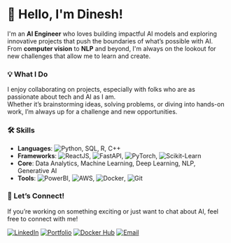 # 👋 Hello, I'm Dinesh!

I'm an **AI Engineer** who loves building impactful AI models and exploring innovative projects that push the boundaries of what’s possible with AI. From **computer vision** to **NLP** and beyond, I'm always on the lookout for new challenges that allow me to learn and create.

### 💡 What I Do

I enjoy collaborating on projects, especially with folks who are as passionate about tech and AI as I am.  
Whether it’s brainstorming ideas, solving problems, or diving into hands-on work, I’m always up for a challenge and new opportunities.

### 🛠 Skills

- **Languages**: ![Python](https://img.shields.io/badge/-Python-3776AB?style=flat&logo=Python&logoColor=white), SQL, R, C++
- **Frameworks**: ![ReactJS](https://img.shields.io/badge/-ReactJS-61DAFB?style=flat&logo=React&logoColor=black), ![FastAPI](https://img.shields.io/badge/-FastAPI-009688?style=flat&logo=FastAPI&logoColor=white), ![PyTorch](https://img.shields.io/badge/-PyTorch-EE4C2C?style=flat&logo=PyTorch&logoColor=white), ![Scikit-Learn](https://img.shields.io/badge/-Scikit--Learn-F7931E?style=flat&logo=scikit-learn&logoColor=white)
- **Core**: Data Analytics, Machine Learning, Deep Learning, NLP, Generative AI
- **Tools**: ![PowerBI](https://img.shields.io/badge/-PowerBI-F2C811?style=flat&logo=Power-BI&logoColor=black), ![AWS](https://img.shields.io/badge/-AWS-232F3E?style=flat&logo=Amazon-AWS&logoColor=white), ![Docker](https://img.shields.io/badge/-Docker-2496ED?style=flat&logo=Docker&logoColor=white), ![Git](https://img.shields.io/badge/-Git-F05032?style=flat&logo=Git&logoColor=white)

### 🚀 Let’s Connect!

If you’re working on something exciting or just want to chat about AI, feel free to connect with me!

[![LinkedIn](https://img.shields.io/badge/-LinkedIn-blue?style=flat-square&logo=Linkedin&logoColor=white&link=https://www.linkedin.com/in/dineshram-r/)](https://www.linkedin.com/in/dineshram-r/)
[![Portfolio](https://img.shields.io/badge/-Portfolio-black?style=flat-square&logo=Vercel&logoColor=white&link=https://dineshram.vercel.app/)](https://dineshram.vercel.app/)
[![Docker Hub](https://img.shields.io/badge/-Docker_Hub-blue?style=flat-square&logo=Docker&logoColor=white&link=https://hub.docker.com/u/dineshramr)](https://hub.docker.com/u/dineshramr)
[![Email](https://img.shields.io/badge/-Email-red?style=flat-square&logo=Gmail&logoColor=white&link=mailto:dineshramdsml@gmail.com)](mailto:dineshramdsml@gmail.com)
